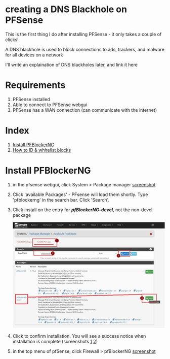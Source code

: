 # creating a DNS Blackhole on PFSense 

This is the first thing I do after installing PFSense - it only takes a couple of clicks!

A DNS blackhole is used to block connections to ads, trackers, and malware for all devices on a network

I'll write an explaination of DNS blackholes later, and link it here

# Requirements
1. PFSense installed
2. Able to connect to PFSense webgui
1. PFSense has a WAN connection (can communicate with the internet)

# Index
1. [Install PFBlockerNG]()
2. [How to ID & whitelist blocks]()

# Install PFBlockerNG
1. in the pfsense webgui, click System > Package manager [screenshot](https://github.com/mynah22/Homelab-Guides/raw/main/screenshots/dnsb0.jpg)
2. Click 'available Packages' - PFsense will load them shortly. Type 'pfblockerng' in the search bar. Click 'Search'. 
3. Click install on the entry for ***pfBlockerNG-devel***, not the non-devel package 

    ![screenshot](https://github.com/mynah22/Homelab-Guides/raw/main/screenshots/dnsb1.jpg)
4. Click to confirm installation. You will see a success notice when installation is complete (screenshots [1](https://github.com/mynah22/Homelab-Guides/raw/main/screenshots/dnsb2.jpg) [2](https://github.com/mynah22/Homelab-Guides/raw/main/screenshots/dnsb3.jpg))
5. in the top menu of pfSense, click Firewall > pfBlockerNG [screenshot](https://github.com/mynah22/Homelab-Guides/raw/main/screenshots/dnsb5.jpg)